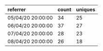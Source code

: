 | referrer          | count | uniques |
| :---------------- | :---- | :------ |
| 05/04/20 20:00:00 | 34    | 25      |
| 06/04/20 20:00:00 | 37    | 27      |
| 07/04/20 20:00:00 | 28    | 23      |
| 08/04/20 20:00:00 | 26    | 18      |